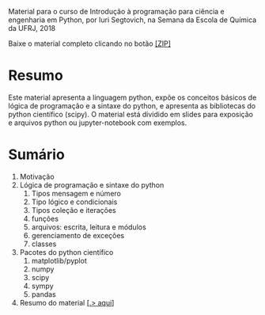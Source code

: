 Material para o curso de Introdução à programação para ciência e engenharia em Python, por Iuri Segtovich, na Semana da Escola de Química da UFRJ, 2018

Baixe o material completo clicando no botão [[ZIP]](https://github.com/iurisegtovich/PyTherm-applied-thermodynamics/zipball/master)

# Resumo

Este material apresenta a linguagem python,
expõe os conceitos básicos de lógica de programação e
a sintaxe do python, 
e apresenta as bibliotecas do python científico (scipy). 
O material está dividido em slides para exposição e arquivos python ou jupyter-notebook com exemplos.

# Sumário
1. Motivação
1. Lógica de programação e sintaxe do python
   1. Tipos mensagem e número
   1. Tipo lógico e condicionais
   1. Tipos coleção e iterações
   1. funções
   1. arquivos: escrita, leitura e módulos
   1. gerenciamento de exceções
   1. classes
1. Pacotes do python científico
   1. matplotlib/pyplot
   1. numpy
   1. scipy
   1. sympy
   1. pandas
1. Resumo do material [[.> aqui]](https://github.com/iurisegtovich/CursoSciPySEQ2018/blob/master/arquivos_pdf/curso_RESUMO.pdf)
